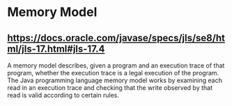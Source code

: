 # Memory Model
https://docs.oracle.com/javase/specs/jls/se8/html/jls-17.html#jls-17.4
---
A memory model describes, given a program and an execution trace of that program, whether the execution trace is a legal execution of the 
program. The Java programming language memory model works by examining each read in an execution trace and checking that the write observed
by that read is valid according to certain rules.
